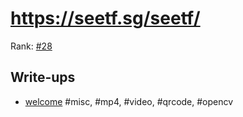 # https://seetf.sg/seetf/

Rank: [#28](https://ctftime.org/event/1543)

## Write-ups
- [welcome](welcome.md) #misc, #mp4, #video, #qrcode, #opencv
